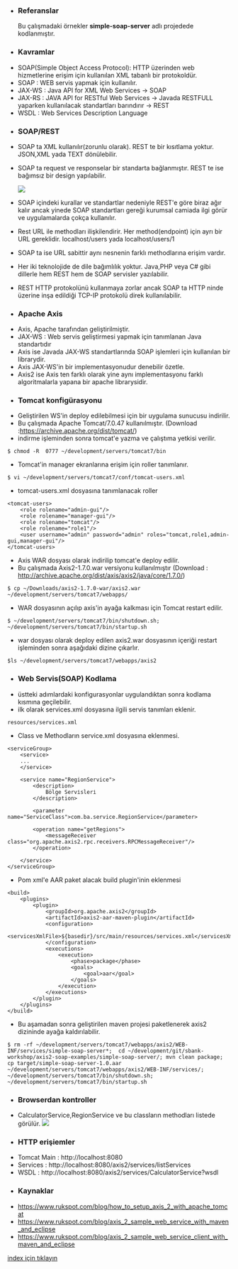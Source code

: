 * ### Referanslar
    Bu çalışmadaki örnekler **simple-soap-server** adlı projedede kodlanmıştır.
    
* ### Kavramlar
- SOAP(Simple Object Access Protocol): HTTP üzerinden web hizmetlerine erişim için kullanılan XML tabanlı bir protokoldür. 
- SOAP :  WEB servis yapmak için kullanılır.
- JAX-WS : Java API for XML Web Services -> SOAP
- JAX-RS :  JAVA API for RESTful Web Services -> Javada RESTFULL yaparken kullanılacak standartları barındırır -> REST
- WSDL : Web Services Description Language 

* ### SOAP/REST    
- SOAP ta XML kullanılır(zorunlu olarak). REST te bir kısıtlama yoktur. JSON,XML yada TEXT dönülebilir.
- SOAP ta request ve responselar bir standarta bağlanmıştır. REST te ise bağımsız bir design yapılabilir.

    ![](../screenshots/soapEnvelopeStructue.png)
- SOAP içindeki kurallar ve standartlar nedeniyle REST'e göre biraz ağır kalır ancak yinede SOAP standartları gereği kurumsal camiada ilgi görür ve uygulamalarda çokça kullanılır.      
- Rest URL ile methodları ilişkilendirir. Her method(endpoint) için ayrı bir URL gereklidir. localhost/users yada localhost/users/1
- SOAP ta ise URL sabittir  aynı nesnenin farklı methodlarına erişim vardır. 
- Her iki teknolojide de dile bağımlılık yoktur. Java,PHP  veya C#  gibi dillerle hem REST hem de SOAP servisler yazılabilir.
- REST HTTP protokolünü kullanmaya zorlar ancak SOAP ta HTTP ninde üzerine inşa edildiği TCP-IP protokolü direk kullanılabilir.

* ### Apache Axis 
- Axis,  Apache tarafından geliştirilmiştir.
- JAX-WS : Web servis geliştirmesi yapmak için tanımlanan Java standartıdır 
- Axis ise Javada JAX-WS standartlarında SOAP işlemleri için kullanılan bir librarydir.
- Axis JAX-WS'in bir implementasyonudur denebilir özetle.
- Axis2 ise Axis ten farklı olarak yine aynı implementasyonu farklı algoritmalarla yapana bir apache librarysidir.

* ### Tomcat konfigürasyonu
- Geliştirilen WS'in deploy edilebilmesi için bir uygulama sunucusu indirilir.
- Bu çalışmada Apache Tomcat/7.0.47 kullanılmıştır. (Download  :https://archive.apache.org/dist/tomcat/)
- indirme işleminden sonra tomcat'e yazma ve çalıştıma yetkisi verilir.
```
$ chmod -R  0777 ~/development/servers/tomcat7/bin
```    
- Tomcat'in manager ekranlarına erişim için roller tanımlanır.
```
$ vi ~/development/servers/tomcat7/conf/tomcat-users.xml
```
- tomcat-users.xml dosyasına tanımlanacak roller
```
<tomcat-users>
    <role rolename="admin-gui"/>
    <role rolename="manager-gui"/>
    <role rolename="tomcat"/>
    <role rolename="role1"/>
    <user username="admin" password="admin" roles="tomcat,role1,admin-gui,manager-gui"/>
</tomcat-users>
```

- Axis WAR dosyası olarak indirilip tomcat'e deploy edilir.
- Bu çalışmada Axis2-1.7.0.war versiyonu kullanılmıştır (Download : http://archive.apache.org/dist/axis/axis2/java/core/1.7.0/) 
```
$ cp ~/Downloads/axis2-1.7.0-war/axis2.war ~/development/servers/tomcat7/webapps/
```
- WAR dosyasının açılıp axis'in ayağa kalkması için  Tomcat restart edilir.
```
$ ~/development/servers/tomcat7/bin/shutdown.sh; ~/development/servers/tomcat7/bin/startup.sh
```    

- war dosyası olarak deploy edilen axis2.war  dosyasının içeriği restart işleminden sonra aşağıdaki dizine çıkarlır. 
```
$ls ~/development/servers/tomcat7/webapps/axis2
```    

* ### Web Servis(SOAP) Kodlama
- üstteki adımlardaki konfigurasyonlar uygulandıktan sonra kodlama kısmına geçilebilir.
- ilk olarak services.xml dosyasına ilgili servis tanımları eklenir.
```
resources/services.xml
```

- Class ve Methodların service.xml dosyasına eklenmesi.
```
<serviceGroup>
    <service>
    ...
    </service>

    <service name="RegionService">
        <description>
            Bölge Servi̇sleri̇
        </description>

        <parameter name="ServiceClass">com.ba.service.RegionService</parameter>

        <operation name="getRegions">
            <messageReceiver class="org.apache.axis2.rpc.receivers.RPCMessageReceiver"/>
        </operation>

    </service>
</serviceGroup>
```

- Pom  xml'e AAR paket alacak build plugin'inin eklenmesi 
```
<build>
    <plugins>
        <plugin>
            <groupId>org.apache.axis2</groupId>
            <artifactId>axis2-aar-maven-plugin</artifactId>
            <configuration>
                <servicesXmlFile>${basedir}/src/main/resources/services.xml</servicesXmlFile>
            </configuration>
            <executions>
                <execution>
                    <phase>package</phase>
                    <goals>
                        <goal>aar</goal>
                    </goals>
                </execution>
            </executions>
        </plugin>
    </plugins>
</build>
```

- Bu aşamadan sonra geliştirilen maven projesi paketlenerek axis2 dizininde ayağa kaldırılabilir.
```
$ rm -rf ~/development/servers/tomcat7/webapps/axis2/WEB-INF/services/simple-soap-server*;  cd ~/development/git/sbank-workshop/axis2-soap-examples/simple-soap-server/; mvn clean package; cp target/simple-soap-server-1.0.aar ~/development/servers/tomcat7/webapps/axis2/WEB-INF/services/; ~/development/servers/tomcat7/bin/shutdown.sh; ~/development/servers/tomcat7/bin/startup.sh
```

* ### Browserdan kontroller
- CalculatorService,RegionService ve bu classların methodları listede görülür.
    ![](../screenshots/soapServiceList.png)

* ### HTTP erişiemler
- Tomcat Main : http://localhost:8080
- Services : http://localhost:8080/axis2/services/listServices
- WSDL :  http://localhost:8080/axis2/services/CalculatorService?wsdl

* ### Kaynaklar
- https://www.rukspot.com/blog/how_to_setup_axis_2_with_apache_tomcat
- https://www.rukspot.com/blog/axis_2_sample_web_service_with_maven_and_eclipse
- https://www.rukspot.com/blog/axis_2_sample_web_service_client_with_maven_and_eclipse

[index için tıklayın](../README.md)
